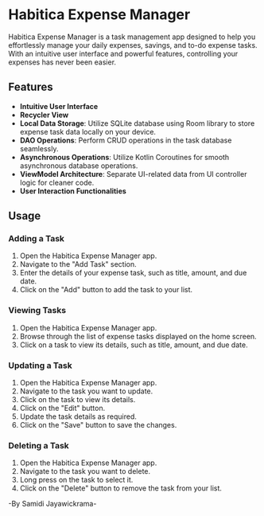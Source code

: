 # Habitica Expense Manager

Habitica Expense Manager is a task management app designed to help you effortlessly manage your daily expenses, savings, and to-do expense tasks. With an intuitive user interface and powerful features, controlling your expenses has never been easier.

## Features

- **Intuitive User Interface**   
- **Recycler View**
- **Local Data Storage**: Utilize SQLite database using Room library to store expense task data locally on your device.
- **DAO Operations**: Perform CRUD operations in the task database seamlessly.
- **Asynchronous Operations**: Utilize Kotlin Coroutines for smooth asynchronous database operations.
- **ViewModel Architecture**: Separate UI-related data from UI controller logic for cleaner code.
- **User Interaction Functionalities**

## Usage

### Adding a Task

1. Open the Habitica Expense Manager app.
2. Navigate to the "Add Task" section.
3. Enter the details of your expense task, such as title, amount, and due date.
4. Click on the "Add" button to add the task to your list.

### Viewing Tasks

1. Open the Habitica Expense Manager app.
2. Browse through the list of expense tasks displayed on the home screen.
3. Click on a task to view its details, such as title, amount, and due date.

### Updating a Task

1. Open the Habitica Expense Manager app.
2. Navigate to the task you want to update.
3. Click on the task to view its details.
4. Click on the "Edit" button.
5. Update the task details as required.
6. Click on the "Save" button to save the changes.

### Deleting a Task

1. Open the Habitica Expense Manager app.
2. Navigate to the task you want to delete.
3. Long press on the task to select it.
4. Click on the "Delete" button to remove the task from your list.

-By Samidi Jayawickrama-


